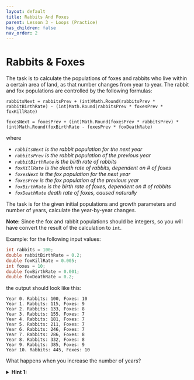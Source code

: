 ```yaml
---
layout: default
title: Rabbits And Foxes
parent: Lesson 3 - Loops (Practice)
has_children: false
nav_order: 2
---
```


# Rabbits & Foxes

The task is to calculate the populations of foxes and rabbits who live within a certain area of land, as that number changes from year to year. The rabbit and fox populations are controlled by the following formulas:

`rabbitsNext = rabbitsPrev + (int)Math.Round(rabbitsPrev * rabbitBirthRate) - (int)Math.Round(rabbitsPrev * foxesPrev * foxKillRate)`

`foxesNext = foxesPrev + (int)Math.Round(foxesPrev * rabbitsPrev) * (int)Math.Round(foxBirthRate - foxesPrev * foxDeathRate)`

where

* *`rabbitsNext` is the rabbit population for the next year*
* *`rabbitsPrev` is the rabbit population of the previous year*
* *`rabbitBirthRate` is the birth rate of rabbits*
* *`foxKillRate` is the death rate of rabbits, dependent on # of foxes*
* *`foxesNext` is the fox population for the next year*
* *`foxesPrev` is the fox population of the previous year*
* *`foxBirthRate` is the birth rate of foxes, dependent on # of rabbits*
* *`foxDeathRate` death rate of foxes, caused naturally*

The task is for the given initial populations and growth parameters and number of years, calculate the year-by-year changes. 

**Note:** Since the fox and rabbit populations should be integers, so you will have convert the result of the calculation to `int`.

Example: for the following input values:

``` csharp
int rabbits = 100;
double rabbitBirthRate = 0.2;
double foxKillRate = 0.005;
int foxes = 10;
double foxBirthRate = 0.001;
double foxDeathRate = 0.2;
```

the output should look like this:

```
Year 0. Rabbits: 100, Foxes: 10
Year 1. Rabbits: 115, Foxes: 9
Year 2. Rabbits: 133, Foxes: 8
Year 3. Rabbits: 155, Foxes: 7
Year 4. Rabbits: 181, Foxes: 7
Year 5. Rabbits: 211, Foxes: 7
Year 6. Rabbits: 246, Foxes: 7
Year 7. Rabbits: 286, Foxes: 8
Year 8. Rabbits: 332, Foxes: 8
Year 9. Rabbits: 385, Foxes: 9
Year 10. Rabbits: 445, Foxes: 10
```

What happens when you increase the number of years?

<details class="text-grey-dk-000"> 
  <summary><strong>Hint 1:</strong></summary>
  Be sure that your program doesn’t allow for negative populations. If you start with 1 rabbit and 1000 foxes, the next year there should be 0 rabbits instead of -3 rabbits.
</details>
